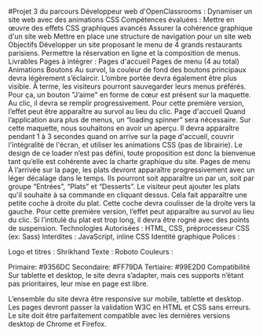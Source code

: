 #Projet 3 du parcours Développeur web d'OpenClassrooms : Dynamiser un site web avec des animations CSS
Compétences évaluées :
Mettre en œuvre des effets CSS graphiques avancés
Assurer la cohérence graphique d'un site web
Mettre en place une structure de navigation pour un site web
Objectifs
Développer un site proposant le menu de 4 grands restaurants parisiens.
Permettre la réservation en ligne et la composition de menus.
Livrables
Pages à intégrer :
Pages d'accueil
Pages de menu (4 au total)
Animations
Boutons
Au survol, la couleur de fond des boutons principaux devra légèrement s’éclaircir. L’ombre portée devra également être plus visible.
À terme, les visiteurs pourront sauvegarder leurs menus préférés. Pour ça, un bouton "J’aime" en forme de cœur est présent sur la maquette. Au clic, il devra se remplir progressivement. Pour cette première version, l’effet peut être apparaître au survol au lieu du clic.
Page d'accueil
Quand l’application aura plus de menus, un “loading spinner” sera nécessaire. Sur cette maquette, nous souhaitons en avoir un aperçu. Il devra apparaître pendant 1 à 3 secondes quand on arrive sur la page d'accueil, couvrir l'intégralité de l'écran, et utiliser les animations CSS (pas de librairie). Le design de ce loader n’est pas défini, toute proposition est donc la bienvenue tant qu’elle est cohérente avec la charte graphique du site.
Pages de menu
À l’arrivée sur la page, les plats devront apparaître progressivement avec un léger décalage dans le temps. Ils pourront soit apparaître un par un, soit par groupe “Entrées”, “Plats” et “Desserts”.
Le visiteur peut ajouter les plats qu'il souhaite à sa commande en cliquant dessus. Cela fait apparaître une petite coche à droite du plat. Cette coche devra coulisser de la droite vers la gauche. Pour cette première version, l’effet peut apparaître au survol au lieu du clic. Si l’intitulé du plat est trop long, il devra être rogné avec des points de suspension.
Technologies
Autorisées : HTML, CSS, préprocesseur CSS (ex: Sass)
Interdites : JavaScript, inline CSS
Identité graphique
Polices :

Logo et titres : Shrikhand
Texte : Roboto
Couleurs :

Primaire: #9356DC
Secondaire: #FF79DA
Tertiaire: #99E2D0
Compatibilité
Sur tablette et desktop, le site devra s’adapter, mais ces supports n’étant pas prioritaires, leur mise en page est libre.

L’ensemble du site devra être responsive sur mobile, tablette et desktop.
Les pages devront passer la validation W3C en HTML et CSS sans erreurs.
Le site doit être parfaitement compatible avec les dernières versions desktop de Chrome et Firefox.
